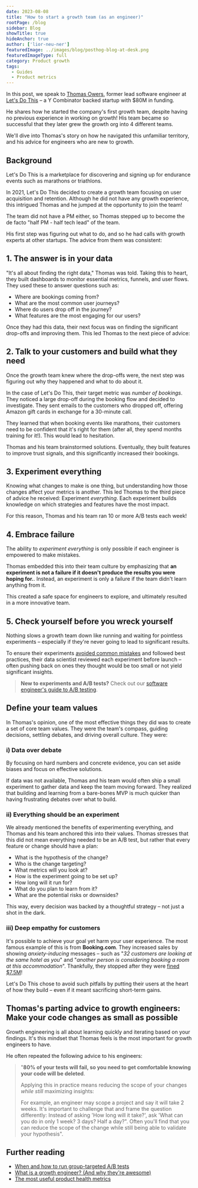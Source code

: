 ```yaml
---
date: 2023-08-08
title: "How to start a growth team (as an engineer)"
rootPage: /blog
sidebar: Blog
showTitle: true
hideAnchor: true
author: ['lior-neu-ner']
featuredImage: ../images/blog/posthog-blog-at-desk.png
featuredImageType: full
category: Product growth
tags: 
  - Guides
  - Product metrics
---
```

In this post, we speak to [Thomas Owers](https://www.linkedin.com/in/thomasowers/), former lead software engineer at [Let's Do This](https://www.letsdothis.com/) – a Y Combinator backed startup with $80M in funding. 

He shares how he started the company's first growth team, despite having no previous experience in working on growth! His team became so successful that they later grew the growth org into 4 different teams.

We'll dive into Thomas's story on how he navigated this unfamiliar territory, and his advice for engineers who are new to growth.

## Background

Let's Do This is a marketplace for discovering and signing up for endurance events such as marathons or triathlons. 

In 2021, Let's Do This decided to create a growth team focusing on user acquisition and retention. Although he did not have any growth experience, this intrigued Thomas and he jumped at the opportunity to join the team!

The team did not have a PM either, so Thomas stepped up to become the de facto "half PM - half tech lead" of the team.

His first step was figuring out what to do, and so he had calls with growth experts at other startups. The advice from them was consistent:

## 1. The answer is in your data

"It's all about finding the right data," Thomas was told. Taking this to heart, they built dashboards to monitor essential metrics, funnels, and user flows. They used these to answer questions such as:

- Where are bookings coming from? 
- What are the most common user journeys? 
- Where do users drop off in the journey? 
- What features are the most engaging for our users? 

Once they had this data, their next focus was on finding the significant drop-offs and improving them. This led Thomas to the next piece of advice:

## 2. Talk to your customers and build what they need

Once the growth team knew where the drop-offs were, the next step was figuring out why they happened and what to do about it. 

In the case of Let's Do This, their target metric was *number of bookings*. They noticed a large drop-off during the booking flow and decided to investigate. They sent emails to the customers who dropped off, offering Amazon gift cards in exchange for a 30-minute call.

They learned that when booking events like marathons, their customers need to be confident that it's right for them (after all, they spend months training for it!). This would lead to hesitation. 

Thomas and his team brainstormed solutions. Eventually, they built features to improve trust signals, and this significantly increased their bookings.

## 3. Experiment everything

Knowing what changes to make is one thing, but understanding how those changes affect your metrics is another. This led Thomas to the third piece of advice he received: Experiment *everything*. Each experiment builds knowledge on which strategies and features have the most impact.

For this reason, Thomas and his team ran 10 or more A/B tests each week! 

## 4. Embrace failure

The ability to *experiment everything* is only possible if each engineer is empowered to make mistakes. 

Thomas embedded this into their team culture by emphasizing that **an experiment is not a failure if it doesn't produce the results you were hoping for.**. Instead, an experiment is only a failure if the team didn't learn anything from it.

This created a safe space for engineers to explore, and ultimately resulted in a more innovative team.

## 5. Check yourself before you wreck yourself

Nothing slows a growth team down like running and waiting for pointless experiments – especially if they're never going to lead to significant results.

To ensure their experiments [avoided common mistakes](/blog/ab-testing-mistakes) and followed best practices, their data scientist reviewed each experiment before launch – often pushing back on ones they thought would be too small or not yield significant insights.

> **New to experiments and A/B tests?** Check out our [software engineer's guide to A/B testing](/blog/ab-testing-guide-for-engineers).

## Define your team values

In Thomas's opinion, one of the most effective things they did was to create a set of core team values. They were the team's compass, guiding decisions, settling debates, and driving overall culture. They were:

### i) Data over debate

By focusing on hard numbers and concrete evidence, you can set aside biases and focus on effective solutions.

If data was not available, Thomas and his team would often ship a small experiment to gather data and keep the team moving forward. They realized that building and learning from a bare-bones MVP is much quicker than having frustrating debates over what to build.

### ii) Everything should be an experiment

We already mentioned the benefits of experimenting everything, and Thomas and his team anchored this into their values. Thomas stresses that this did not mean everything needed to be an A/B test, but rather that every feature or change should have a plan:

- What is the hypothesis of the change?
- Who is the change targeting?
- What metrics will you look at?
- How is the experiment going to be set up?
- How long will it run for?
- What do you plan to learn from it?
- What are the potential risks or downsides?

This way, every decision was backed by a thoughtful strategy – not just a shot in the dark. 

### iii) Deep empathy for customers

It's possible to achieve your goal yet harm your user experience. The most famous example of this is from **Booking.com**. They increased sales by showing *anxiety-inducing* messages – such as "*32 customers are looking at the same hotel as you*" and "*another person is considering booking a room at this accommodation*". Thankfully, they stopped after they were [fined $7.5M](https://www.gvh.hu/en/press_room/press_releases/press-releases-2020/gigantic-fine-imposed-on-booking.com-by-the-gvh)!

Let's Do This chose to avoid such pitfalls by putting their users at the heart of how they build – even if it meant sacrificing short-term gains.

## Thomas's parting advice to growth engineers: Make your code changes as small as possible

Growth engineering is all about learning quickly and iterating based on your findings. It's this mindset that Thomas feels is the most important for growth engineers to have. 

He often repeated the following advice to his engineers:

> "**80% of your tests will fail, so you need to get comfortable knowing your code will be deleted**. 
> 
> Applying this in practice means reducing the scope of your changes *while still* maximizing insights:
>
> For example, an engineer may scope a project and say it will take 2 weeks. It's important to challenge that and frame the question differently: Instead of asking 'How long will it take?', ask 'What can you do in only 1 week? 3 days? Half a day?". Often you'll find that you can reduce the scope of the change while still being able to validate your hypothesis".

## Further reading

- [When and how to run group-targeted A/B tests](/blog/running-group-targeted-ab-tests)
- [What is a growth engineer? (And why they're awesome)](/blog/what-is-a-growth-engineer)
- [The most useful product health metrics](/blog/product-health-metrics)